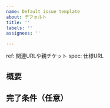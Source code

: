 ```yaml
---
name: Default issue template
about: デフォルト
title: ''
labels: ''
assignees: ''

---
```


ref: 関連URLや親チケット
spec: 仕様URL

## 概要

## 完了条件（任意）
